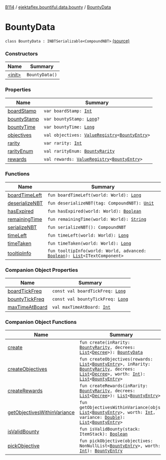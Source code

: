 [B114](../../index.md) / [ejektaflex.bountiful.data.bounty](../index.md) / [BountyData](./index.md)

# BountyData

`class BountyData : INBTSerializable<CompoundNBT>` [(source)](https://github.com/ejektaflex/Bountiful/tree/develop/src/main/kotlin/ejektaflex/bountiful/data/bounty/BountyData.kt#L26)

### Constructors

| Name | Summary |
|---|---|
| [&lt;init&gt;](-init-.md) | `BountyData()` |

### Properties

| Name | Summary |
|---|---|
| [boardStamp](board-stamp.md) | `var boardStamp: `[`Int`](https://kotlinlang.org/api/latest/jvm/stdlib/kotlin/-int/index.html) |
| [bountyStamp](bounty-stamp.md) | `var bountyStamp: `[`Long`](https://kotlinlang.org/api/latest/jvm/stdlib/kotlin/-long/index.html)`?` |
| [bountyTime](bounty-time.md) | `var bountyTime: `[`Long`](https://kotlinlang.org/api/latest/jvm/stdlib/kotlin/-long/index.html) |
| [objectives](objectives.md) | `val objectives: `[`ValueRegistry`](../../ejektaflex.bountiful.util/-value-registry/index.md)`<`[`BountyEntry`](../-bounty-entry/index.md)`>` |
| [rarity](rarity.md) | `var rarity: `[`Int`](https://kotlinlang.org/api/latest/jvm/stdlib/kotlin/-int/index.html) |
| [rarityEnum](rarity-enum.md) | `val rarityEnum: `[`BountyRarity`](../../ejektaflex.bountiful.data.bounty.enums/-bounty-rarity/index.md) |
| [rewards](rewards.md) | `val rewards: `[`ValueRegistry`](../../ejektaflex.bountiful.util/-value-registry/index.md)`<`[`BountyEntry`](../-bounty-entry/index.md)`>` |

### Functions

| Name | Summary |
|---|---|
| [boardTimeLeft](board-time-left.md) | `fun boardTimeLeft(world: World): `[`Long`](https://kotlinlang.org/api/latest/jvm/stdlib/kotlin/-long/index.html) |
| [deserializeNBT](deserialize-n-b-t.md) | `fun deserializeNBT(tag: CompoundNBT): `[`Unit`](https://kotlinlang.org/api/latest/jvm/stdlib/kotlin/-unit/index.html) |
| [hasExpired](has-expired.md) | `fun hasExpired(world: World): `[`Boolean`](https://kotlinlang.org/api/latest/jvm/stdlib/kotlin/-boolean/index.html) |
| [remainingTime](remaining-time.md) | `fun remainingTime(world: World): `[`String`](https://kotlinlang.org/api/latest/jvm/stdlib/kotlin/-string/index.html) |
| [serializeNBT](serialize-n-b-t.md) | `fun serializeNBT(): CompoundNBT` |
| [timeLeft](time-left.md) | `fun timeLeft(world: World): `[`Long`](https://kotlinlang.org/api/latest/jvm/stdlib/kotlin/-long/index.html) |
| [timeTaken](time-taken.md) | `fun timeTaken(world: World): `[`Long`](https://kotlinlang.org/api/latest/jvm/stdlib/kotlin/-long/index.html) |
| [tooltipInfo](tooltip-info.md) | `fun tooltipInfo(world: World, advanced: `[`Boolean`](https://kotlinlang.org/api/latest/jvm/stdlib/kotlin/-boolean/index.html)`): `[`List`](https://kotlinlang.org/api/latest/jvm/stdlib/kotlin.collections/-list/index.html)`<ITextComponent>` |

### Companion Object Properties

| Name | Summary |
|---|---|
| [boardTickFreq](board-tick-freq.md) | `const val boardTickFreq: `[`Long`](https://kotlinlang.org/api/latest/jvm/stdlib/kotlin/-long/index.html) |
| [bountyTickFreq](bounty-tick-freq.md) | `const val bountyTickFreq: `[`Long`](https://kotlinlang.org/api/latest/jvm/stdlib/kotlin/-long/index.html) |
| [maxTimeAtBoard](max-time-at-board.md) | `val maxTimeAtBoard: `[`Int`](https://kotlinlang.org/api/latest/jvm/stdlib/kotlin/-int/index.html) |

### Companion Object Functions

| Name | Summary |
|---|---|
| [create](create.md) | `fun create(inRarity: `[`BountyRarity`](../../ejektaflex.bountiful.data.bounty.enums/-bounty-rarity/index.md)`, decrees: `[`List`](https://kotlinlang.org/api/latest/jvm/stdlib/kotlin.collections/-list/index.html)`<`[`Decree`](../../ejektaflex.bountiful.data.structure/-decree/index.md)`>): `[`BountyData`](./index.md) |
| [createObjectives](create-objectives.md) | `fun createObjectives(rewards: `[`List`](https://kotlinlang.org/api/latest/jvm/stdlib/kotlin.collections/-list/index.html)`<`[`BountyEntry`](../-bounty-entry/index.md)`>, inRarity: `[`BountyRarity`](../../ejektaflex.bountiful.data.bounty.enums/-bounty-rarity/index.md)`, decrees: `[`List`](https://kotlinlang.org/api/latest/jvm/stdlib/kotlin.collections/-list/index.html)`<`[`Decree`](../../ejektaflex.bountiful.data.structure/-decree/index.md)`>, worth: `[`Int`](https://kotlinlang.org/api/latest/jvm/stdlib/kotlin/-int/index.html)`): `[`List`](https://kotlinlang.org/api/latest/jvm/stdlib/kotlin.collections/-list/index.html)`<`[`BountyEntry`](../-bounty-entry/index.md)`>` |
| [createRewards](create-rewards.md) | `fun createRewards(inRarity: `[`BountyRarity`](../../ejektaflex.bountiful.data.bounty.enums/-bounty-rarity/index.md)`, decrees: `[`List`](https://kotlinlang.org/api/latest/jvm/stdlib/kotlin.collections/-list/index.html)`<`[`Decree`](../../ejektaflex.bountiful.data.structure/-decree/index.md)`>): `[`List`](https://kotlinlang.org/api/latest/jvm/stdlib/kotlin.collections/-list/index.html)`<`[`BountyEntry`](../-bounty-entry/index.md)`>` |
| [getObjectivesWithinVariance](get-objectives-within-variance.md) | `fun getObjectivesWithinVariance(objs: `[`List`](https://kotlinlang.org/api/latest/jvm/stdlib/kotlin.collections/-list/index.html)`<`[`BountyEntry`](../-bounty-entry/index.md)`>, worth: `[`Int`](https://kotlinlang.org/api/latest/jvm/stdlib/kotlin/-int/index.html)`, variance: `[`Double`](https://kotlinlang.org/api/latest/jvm/stdlib/kotlin/-double/index.html)`): `[`List`](https://kotlinlang.org/api/latest/jvm/stdlib/kotlin.collections/-list/index.html)`<`[`BountyEntry`](../-bounty-entry/index.md)`>` |
| [isValidBounty](is-valid-bounty.md) | `fun isValidBounty(stack: ItemStack): `[`Boolean`](https://kotlinlang.org/api/latest/jvm/stdlib/kotlin/-boolean/index.html) |
| [pickObjective](pick-objective.md) | `fun pickObjective(objectives: NonNullList<`[`BountyEntry`](../-bounty-entry/index.md)`>, worth: `[`Int`](https://kotlinlang.org/api/latest/jvm/stdlib/kotlin/-int/index.html)`): `[`BountyEntry`](../-bounty-entry/index.md) |
